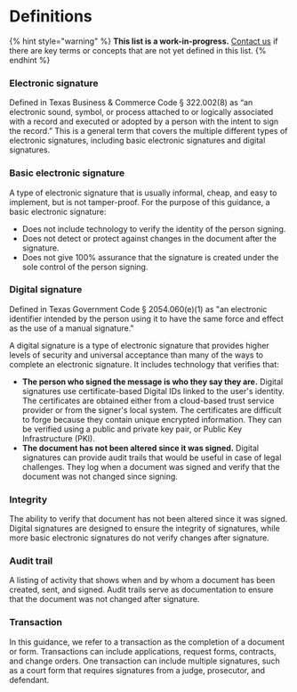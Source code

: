 # Definitions

{% hint style="warning" %}
**This list is a work-in-progress.** [Contact us](https://airtable.com/shrVQHPwHSZM3ZhTa) if there are key terms or concepts that are not yet defined in this list. 
{% endhint %}

### Electronic signature

Defined in Texas Business & Commerce Code § 322.002\(8\) as “an electronic sound, symbol, or process attached to or logically associated with a record and executed or adopted by a person with the intent to sign the record.” This is a general term that covers the multiple different types of electronic signatures, including basic electronic signatures and digital signatures. 

### Basic electronic signature

A type of electronic signature that is usually informal, cheap, and easy to implement, but is not tamper-proof. For the purpose of this guidance, a basic electronic signature: 

* Does not include technology to verify the identity of the person signing.
* Does not detect or protect against changes in the document after the signature.
* Does not give 100% assurance that the signature is created under the sole control of the person signing.

### Digital signature

Defined in Texas Government Code § 2054.060\(e\)\(1\) as "an electronic identifier intended by the person using it to have the same force and effect as the use of a manual signature." 

A digital signature is a type of electronic signature that provides higher levels of security and universal acceptance than many of the ways to complete an electronic signature. It includes technology that verifies that:

* **The person who signed the message is who they say they are.** Digital signatures use certificate-based Digital IDs linked to the user's identity. The certificates are obtained either from a cloud-based trust service provider or from the signer's local system. The certificates are difficult to forge because they contain unique encrypted information. They can be verified using a public and private key pair, or Public Key Infrastructure \(PKI\).
* **The document has not been altered since it was signed.** Digital signatures can provide audit trails that would be useful in case of legal challenges. They log when a document was signed and verify that the document was not changed since signing. 

### Integrity

The ability to verify that document has not been altered since it was signed. Digital signatures are designed to ensure the integrity of signatures, while more basic electronic signatures do not verify changes after signature.

### Audit trail

A listing of activity that shows when and by whom a document has been created, sent, and signed. Audit trails serve as documentation to ensure that the document was not changed after signature. 

### Transaction

In this guidance, we refer to a transaction as the completion of a document or form. Transactions can include applications, request forms, contracts, and change orders. One transaction can include multiple signatures, such as a court form that requires signatures from a judge, prosecutor, and defendant. 

